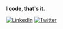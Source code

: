 

**I code, that's it.**

[![LinkedIn](https://img.shields.io/badge/-LinkedIn-blue?style=for-the-badge&logo=linkedin&logoColor=white&link=https://www.linkedin.com/in/yourprofile)]([https://www.linkedin.com/in/yourprofile](https://www.linkedin.com/in/shivanshu-ranjan-0671a3245/)) 
[![Twitter](https://img.shields.io/badge/-Twitter-1DA1F2?style=for-the-badge&logo=twitter&logoColor=white&link=https://twitter.com/yourprofile)](https://twitter.com/shivuuuuu264)

